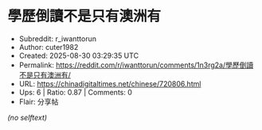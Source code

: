 # 學歷倒讀不是只有澳洲有

- Subreddit: r_iwanttorun
- Author: cuter1982
- Created: 2025-08-30 03:29:35 UTC
- Permalink: https://reddit.com/r/iwanttorun/comments/1n3rg2a/學歷倒讀不是只有澳洲有/
- URL: https://chinadigitaltimes.net/chinese/720806.html
- Ups: 6 | Ratio: 0.87 | Comments: 0
- Flair: 分享帖

_(no selftext)_
